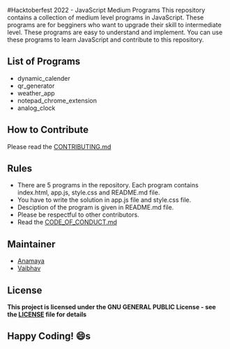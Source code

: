 #Hacktoberfest 2022 - JavaScript Medium Programs
This repository contains a collection of medium level programs in JavaScript. These programs are for begginers who want to upgrade their skill to intermediate level. These programs are easy to understand and implement. You can use these programs to learn JavaScript and contribute to this repository.

## List of Programs
- dynamic_calender
- qr_generator
- weather_app
- notepad_chrome_extension
- analog_clock

## How to Contribute
Please read the [CONTRIBUTING.md](../CONTRIBUTING.md)

## Rules
- There are 5 programs in the repository. Each program contains index.html, app.js, style.css and README.md file.
- You have to write the solution in app.js file and style.css file.
- Desciption of the program is given in README.md file.
- Please be respectful to other contributors.
- Read the [CODE_OF_CONDUCT.md](../CODE_OF_CONDUCT.md)

## Maintainer
- [Anamaya](https://www.linkedin.com/in/anamaya1729/)
- [Vaibhav](https://https://www.linkedin.com/in/vaibhava17/)

## License
**This project is licensed under the GNU GENERAL PUBLIC License - see the [LICENSE](../LICENSE) file for details**

## Happy Coding! :smile:s